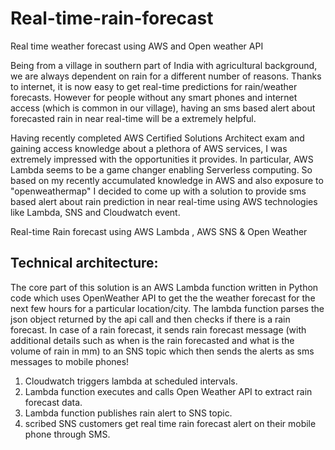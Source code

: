 # Real-time-rain-forecast
Real time weather forecast using AWS and Open weather API

Being from a village in southern part of India with agricultural background, we are always dependent on rain for a different number of reasons. Thanks to internet, it is now easy to get real-time predictions for rain/weather forecasts. However for people without any smart phones and internet access (which is common in our village), having an sms based alert about forecasted rain in near real-time will be a extremely helpful.

Having recently completed AWS Certified Solutions Architect exam and gaining access knowledge about a plethora of AWS services, I was extremely impressed with the opportunities it provides. In particular, AWS Lambda seems to be a game changer enabling Serverless computing. So based on my recently accumulated knowledge in AWS and also exposure to "openweathermap" I decided to come up with a solution to provide sms based alert about rain prediction in near real-time using AWS technologies like Lambda, SNS and Cloudwatch event.


Real-time Rain forecast using AWS Lambda , AWS SNS  & Open Weather

## Technical architecture:
The core part of this solution is an AWS Lambda function written in Python code which uses OpenWeather API to get the the weather forecast for the next few hours for a particular location/city. The lambda function parses the json object returned by the api call and then checks if there is a rain forecast. In case of a rain forecast, it sends rain forecast message (with additional details such as when is the rain forecasted and what is the volume of rain in mm) to an SNS topic which then sends the alerts as sms messages to mobile phones!


1. Cloudwatch triggers lambda at  scheduled intervals.
2. Lambda function executes and calls Open Weather API to extract rain forecast data.
3. Lambda function publishes rain alert to SNS topic.
4. scribed SNS customers get real time rain forecast alert on their mobile phone through SMS.


